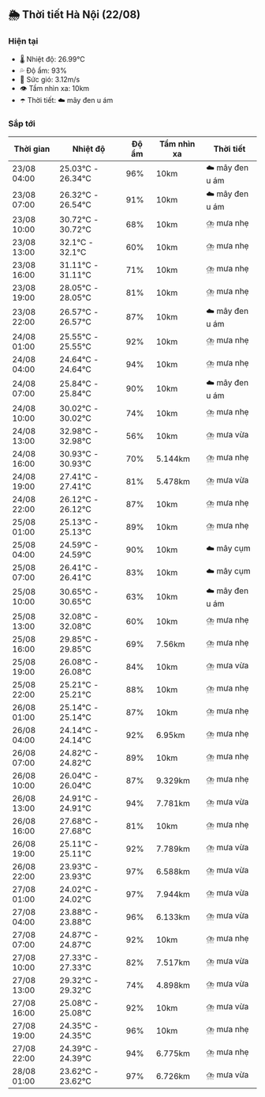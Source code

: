 ## 🌦️ Thời tiết Hà Nội (22/08)

### Hiện tại

- 🌡️ Nhiệt độ: 26.99℃
- 💦 Độ ẩm: 93%
- 💨 Sức gió: 3.12m/s
- 👁️ Tầm nhìn xa: 10km
- ☂️ Thời tiết: ☁️ mây đen u ám

### Sắp tới

| Thời gian | Nhiệt độ | Độ ẩm | Tầm nhìn xa | Thời tiết |
| --- | --- | --- | --- | --- |
| 23/08 04:00 | 25.03℃ - 26.34℃ | 96% | 10km | ☁️ mây đen u ám |
| 23/08 07:00 | 26.32℃ - 26.54℃ | 91% | 10km | ☁️ mây đen u ám |
| 23/08 10:00 | 30.72℃ - 30.72℃ | 68% | 10km | ⛈️ mưa nhẹ |
| 23/08 13:00 | 32.1℃ - 32.1℃ | 60% | 10km | ⛈️ mưa nhẹ |
| 23/08 16:00 | 31.11℃ - 31.11℃ | 71% | 10km | ⛈️ mưa nhẹ |
| 23/08 19:00 | 28.05℃ - 28.05℃ | 81% | 10km | ⛈️ mưa nhẹ |
| 23/08 22:00 | 26.57℃ - 26.57℃ | 87% | 10km | ☁️ mây đen u ám |
| 24/08 01:00 | 25.55℃ - 25.55℃ | 92% | 10km | ⛈️ mưa nhẹ |
| 24/08 04:00 | 24.64℃ - 24.64℃ | 94% | 10km | ⛈️ mưa nhẹ |
| 24/08 07:00 | 25.84℃ - 25.84℃ | 90% | 10km | ☁️ mây đen u ám |
| 24/08 10:00 | 30.02℃ - 30.02℃ | 74% | 10km | ⛈️ mưa nhẹ |
| 24/08 13:00 | 32.98℃ - 32.98℃ | 56% | 10km | ⛈️ mưa vừa |
| 24/08 16:00 | 30.93℃ - 30.93℃ | 70% | 5.144km | ⛈️ mưa nhẹ |
| 24/08 19:00 | 27.41℃ - 27.41℃ | 81% | 5.478km | ⛈️ mưa vừa |
| 24/08 22:00 | 26.12℃ - 26.12℃ | 87% | 10km | ⛈️ mưa nhẹ |
| 25/08 01:00 | 25.13℃ - 25.13℃ | 89% | 10km | ⛈️ mưa nhẹ |
| 25/08 04:00 | 24.59℃ - 24.59℃ | 90% | 10km | ☁️ mây cụm |
| 25/08 07:00 | 26.41℃ - 26.41℃ | 83% | 10km | ☁️ mây cụm |
| 25/08 10:00 | 30.65℃ - 30.65℃ | 63% | 10km | ☁️ mây đen u ám |
| 25/08 13:00 | 32.08℃ - 32.08℃ | 60% | 10km | ⛈️ mưa nhẹ |
| 25/08 16:00 | 29.85℃ - 29.85℃ | 69% | 7.56km | ⛈️ mưa nhẹ |
| 25/08 19:00 | 26.08℃ - 26.08℃ | 84% | 10km | ⛈️ mưa vừa |
| 25/08 22:00 | 25.21℃ - 25.21℃ | 88% | 10km | ⛈️ mưa nhẹ |
| 26/08 01:00 | 25.14℃ - 25.14℃ | 87% | 10km | ⛈️ mưa nhẹ |
| 26/08 04:00 | 24.14℃ - 24.14℃ | 92% | 6.95km | ⛈️ mưa nhẹ |
| 26/08 07:00 | 24.82℃ - 24.82℃ | 89% | 10km | ⛈️ mưa nhẹ |
| 26/08 10:00 | 26.04℃ - 26.04℃ | 87% | 9.329km | ⛈️ mưa nhẹ |
| 26/08 13:00 | 24.91℃ - 24.91℃ | 94% | 7.781km | ⛈️ mưa vừa |
| 26/08 16:00 | 27.68℃ - 27.68℃ | 81% | 10km | ⛈️ mưa nhẹ |
| 26/08 19:00 | 25.11℃ - 25.11℃ | 92% | 7.789km | ⛈️ mưa vừa |
| 26/08 22:00 | 23.93℃ - 23.93℃ | 97% | 6.588km | ⛈️ mưa vừa |
| 27/08 01:00 | 24.02℃ - 24.02℃ | 97% | 7.944km | ⛈️ mưa vừa |
| 27/08 04:00 | 23.88℃ - 23.88℃ | 96% | 6.133km | ⛈️ mưa vừa |
| 27/08 07:00 | 24.87℃ - 24.87℃ | 92% | 10km | ⛈️ mưa nhẹ |
| 27/08 10:00 | 27.33℃ - 27.33℃ | 82% | 7.517km | ⛈️ mưa vừa |
| 27/08 13:00 | 29.32℃ - 29.32℃ | 74% | 4.898km | ⛈️ mưa vừa |
| 27/08 16:00 | 25.08℃ - 25.08℃ | 92% | 10km | ⛈️ mưa vừa |
| 27/08 19:00 | 24.35℃ - 24.35℃ | 96% | 10km | ⛈️ mưa nhẹ |
| 27/08 22:00 | 24.39℃ - 24.39℃ | 94% | 6.775km | ⛈️ mưa nhẹ |
| 28/08 01:00 | 23.62℃ - 23.62℃ | 97% | 6.726km | ⛈️ mưa vừa |
